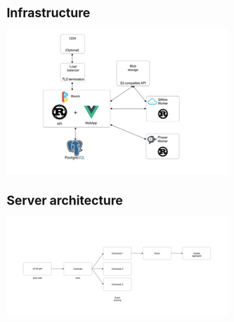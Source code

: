 # Infrastructure

![architecture](architecture.jpg)

# Server architecture

![architecture](server_design.jpg)

